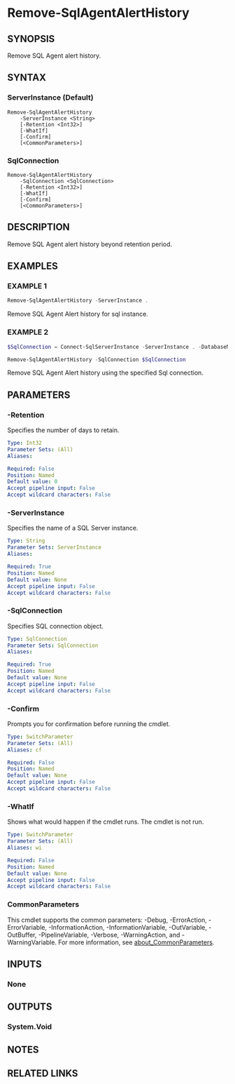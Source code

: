 ﻿---
external help file: SqlServerMaintenance-help.xml
Module Name: SqlServerMaintenance
online version:
schema: 2.0.0
---

# Remove-SqlAgentAlertHistory

## SYNOPSIS
Remove SQL Agent alert history.

## SYNTAX

### ServerInstance (Default)
```
Remove-SqlAgentAlertHistory
	-ServerInstance <String>
	[-Retention <Int32>]
	[-WhatIf]
	[-Confirm]
	[<CommonParameters>]
```

### SqlConnection
```
Remove-SqlAgentAlertHistory
	-SqlConnection <SqlConnection>
	[-Retention <Int32>]
	[-WhatIf]
	[-Confirm]
	[<CommonParameters>]
```

## DESCRIPTION
Remove SQL Agent alert history beyond retention period.

## EXAMPLES

### EXAMPLE 1
```powershell
Remove-SqlAgentAlertHistory -ServerInstance .
```

Remove SQL Agent Alert history for sql instance.

### EXAMPLE 2
```powershell
$SqlConnection = Connect-SqlServerInstance -ServerInstance . -DatabaseName master

Remove-SqlAgentAlertHistory -SqlConnection $SqlConnection
```

Remove SQL Agent Alert history using the specified Sql connection.

## PARAMETERS

### -Retention
Specifies the number of days to retain.

```yaml
Type: Int32
Parameter Sets: (All)
Aliases:

Required: False
Position: Named
Default value: 0
Accept pipeline input: False
Accept wildcard characters: False
```

### -ServerInstance
Specifies the name of a SQL Server instance.

```yaml
Type: String
Parameter Sets: ServerInstance
Aliases:

Required: True
Position: Named
Default value: None
Accept pipeline input: False
Accept wildcard characters: False
```

### -SqlConnection
Specifies SQL connection object.

```yaml
Type: SqlConnection
Parameter Sets: SqlConnection
Aliases:

Required: True
Position: Named
Default value: None
Accept pipeline input: False
Accept wildcard characters: False
```

### -Confirm
Prompts you for confirmation before running the cmdlet.

```yaml
Type: SwitchParameter
Parameter Sets: (All)
Aliases: cf

Required: False
Position: Named
Default value: None
Accept pipeline input: False
Accept wildcard characters: False
```

### -WhatIf
Shows what would happen if the cmdlet runs.
The cmdlet is not run.

```yaml
Type: SwitchParameter
Parameter Sets: (All)
Aliases: wi

Required: False
Position: Named
Default value: None
Accept pipeline input: False
Accept wildcard characters: False
```

### CommonParameters
This cmdlet supports the common parameters: -Debug, -ErrorAction, -ErrorVariable, -InformationAction, -InformationVariable, -OutVariable, -OutBuffer, -PipelineVariable, -Verbose, -WarningAction, and -WarningVariable. For more information, see [about_CommonParameters](http://go.microsoft.com/fwlink/?LinkID=113216).

## INPUTS

### None

## OUTPUTS

### System.Void

## NOTES

## RELATED LINKS
